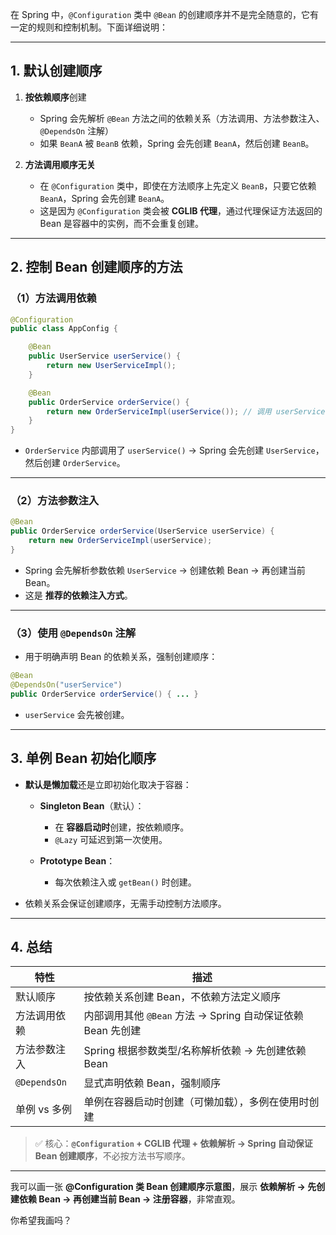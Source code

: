 在 Spring 中，`@Configuration` 类中 `@Bean` 的创建顺序并不是完全随意的，它有一定的规则和控制机制。下面详细说明：

---

## 1. 默认创建顺序

1. **按依赖顺序**创建

   * Spring 会先解析 `@Bean` 方法之间的依赖关系（方法调用、方法参数注入、`@DependsOn` 注解）
   * 如果 `BeanA` 被 `BeanB` 依赖，Spring 会先创建 `BeanA`，然后创建 `BeanB`。

2. **方法调用顺序无关**

   * 在 `@Configuration` 类中，即使在方法顺序上先定义 `BeanB`，只要它依赖 `BeanA`，Spring 会先创建 `BeanA`。
   * 这是因为 `@Configuration` 类会被 **CGLIB 代理**，通过代理保证方法返回的 Bean 是容器中的实例，而不会重复创建。

---

## 2. 控制 Bean 创建顺序的方法

### （1）方法调用依赖

```java
@Configuration
public class AppConfig {

    @Bean
    public UserService userService() {
        return new UserServiceImpl();
    }

    @Bean
    public OrderService orderService() {
        return new OrderServiceImpl(userService()); // 调用 userService() → Spring 自动保证单例
    }
}
```

* `OrderService` 内部调用了 `userService()` → Spring 会先创建 `UserService`，然后创建 `OrderService`。

---

### （2）方法参数注入

```java
@Bean
public OrderService orderService(UserService userService) {
    return new OrderServiceImpl(userService);
}
```

* Spring 会先解析参数依赖 `UserService` → 创建依赖 Bean → 再创建当前 Bean。
* 这是 **推荐的依赖注入方式**。

---

### （3）使用 `@DependsOn` 注解

* 用于明确声明 Bean 的依赖关系，强制创建顺序：

```java
@Bean
@DependsOn("userService")
public OrderService orderService() { ... }
```

* `userService` 会先被创建。

---

## 3. 单例 Bean 初始化顺序

* **默认是懒加载**还是立即初始化取决于容器：

  * **Singleton Bean**（默认）：

    * 在 **容器启动时**创建，按依赖顺序。
    * `@Lazy` 可延迟到第一次使用。
  * **Prototype Bean**：

    * 每次依赖注入或 `getBean()` 时创建。
* 依赖关系会保证创建顺序，无需手动控制方法顺序。

---

## 4. 总结

| 特性         | 描述                                                        |
| ------------ | ----------------------------------------------------------- |
| 默认顺序     | 按依赖关系创建 Bean，不依赖方法定义顺序                     |
| 方法调用依赖 | 内部调用其他 `@Bean` 方法 → Spring 自动保证依赖 Bean 先创建 |
| 方法参数注入 | Spring 根据参数类型/名称解析依赖 → 先创建依赖 Bean          |
| `@DependsOn` | 显式声明依赖 Bean，强制顺序                                 |
| 单例 vs 多例 | 单例在容器启动时创建（可懒加载），多例在使用时创建          |

> ✅ 核心：**`@Configuration` + CGLIB 代理 + 依赖解析 → Spring 自动保证 Bean 创建顺序**，不必按方法书写顺序。

---

我可以画一张 **@Configuration 类 Bean 创建顺序示意图**，展示 **依赖解析 → 先创建依赖 Bean → 再创建当前 Bean → 注册容器**，非常直观。

你希望我画吗？